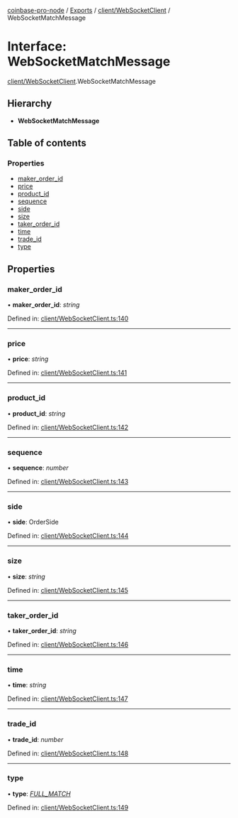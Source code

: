 [coinbase-pro-node](../../README.md) / [Exports](../../modules.md) / [client/WebSocketClient](../../modules/client_websocketclient.md) / WebSocketMatchMessage

# Interface: WebSocketMatchMessage

[client/WebSocketClient](../../modules/client_websocketclient.md).WebSocketMatchMessage

## Hierarchy

- **WebSocketMatchMessage**

## Table of contents

### Properties

- [maker_order_id](websocketclient.websocketmatchmessage.md#maker_order_id)
- [price](websocketclient.websocketmatchmessage.md#price)
- [product_id](websocketclient.websocketmatchmessage.md#product_id)
- [sequence](websocketclient.websocketmatchmessage.md#sequence)
- [side](websocketclient.websocketmatchmessage.md#side)
- [size](websocketclient.websocketmatchmessage.md#size)
- [taker_order_id](websocketclient.websocketmatchmessage.md#taker_order_id)
- [time](websocketclient.websocketmatchmessage.md#time)
- [trade_id](websocketclient.websocketmatchmessage.md#trade_id)
- [type](websocketclient.websocketmatchmessage.md#type)

## Properties

### maker_order_id

• **maker_order_id**: _string_

Defined in: [client/WebSocketClient.ts:140](https://github.com/bennycode/coinbase-pro-node/blob/7d07dce/src/client/WebSocketClient.ts#L140)

---

### price

• **price**: _string_

Defined in: [client/WebSocketClient.ts:141](https://github.com/bennycode/coinbase-pro-node/blob/7d07dce/src/client/WebSocketClient.ts#L141)

---

### product_id

• **product_id**: _string_

Defined in: [client/WebSocketClient.ts:142](https://github.com/bennycode/coinbase-pro-node/blob/7d07dce/src/client/WebSocketClient.ts#L142)

---

### sequence

• **sequence**: _number_

Defined in: [client/WebSocketClient.ts:143](https://github.com/bennycode/coinbase-pro-node/blob/7d07dce/src/client/WebSocketClient.ts#L143)

---

### side

• **side**: OrderSide

Defined in: [client/WebSocketClient.ts:144](https://github.com/bennycode/coinbase-pro-node/blob/7d07dce/src/client/WebSocketClient.ts#L144)

---

### size

• **size**: _string_

Defined in: [client/WebSocketClient.ts:145](https://github.com/bennycode/coinbase-pro-node/blob/7d07dce/src/client/WebSocketClient.ts#L145)

---

### taker_order_id

• **taker_order_id**: _string_

Defined in: [client/WebSocketClient.ts:146](https://github.com/bennycode/coinbase-pro-node/blob/7d07dce/src/client/WebSocketClient.ts#L146)

---

### time

• **time**: _string_

Defined in: [client/WebSocketClient.ts:147](https://github.com/bennycode/coinbase-pro-node/blob/7d07dce/src/client/WebSocketClient.ts#L147)

---

### trade_id

• **trade_id**: _number_

Defined in: [client/WebSocketClient.ts:148](https://github.com/bennycode/coinbase-pro-node/blob/7d07dce/src/client/WebSocketClient.ts#L148)

---

### type

• **type**: [_FULL_MATCH_](../../enums/client/websocketclient.websocketresponsetype.md#full_match)

Defined in: [client/WebSocketClient.ts:149](https://github.com/bennycode/coinbase-pro-node/blob/7d07dce/src/client/WebSocketClient.ts#L149)
